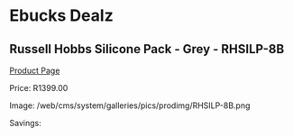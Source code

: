 
# Ebucks Dealz
## Russell Hobbs Silicone Pack - Grey - RHSILP-8B
[Product Page](https://www.ebucks.com/web/shop/productSelected.do?prodId=1228787756&catId=704985963)

Price: R1399.00

Image: /web/cms/system/galleries/pics/prodimg/RHSILP-8B.png

Savings: 


	